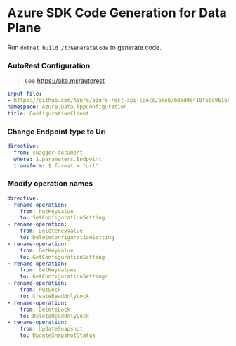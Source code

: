 # Azure SDK Code Generation for Data Plane

Run `dotnet build /t:GenerateCode` to generate code.

### AutoRest Configuration
> see https://aka.ms/autorest
``` yaml
input-file:
- https://github.com/Azure/azure-rest-api-specs/blob/b06d0e410f6bc96169664bf456e84f8fa2f60b23/specification/appconfiguration/data-plane/Microsoft.AppConfiguration/preview/2022-11-01-preview/appconfiguration.json
namespace: Azure.Data.AppConfiguration
title: ConfigurationClient
```

### Change Endpoint type to Uri
``` yaml
directive:
  from: swagger-document
  where: $.parameters.Endpoint
  transform: $.format = "url"
  ```

  ### Modify operation names
``` yaml
directive:
- rename-operation:
    from: PutKeyValue
    to: SetConfigurationSetting
- rename-operation:
    from: DeleteKeyValue
    to: DeleteConfigurationSetting
- rename-operation:
    from: GetKeyValue
    to: GetConfigurationSetting
- rename-operation:
    from: GetKeyValues
    to: GetConfigurationSettings
- rename-operation:
    from: PutLock
    to: CreateReadOnlyLock
- rename-operation:
    from: DeleteLock
    to: DeleteReadOnlyLock
- rename-operation:
    from: UpdateSnapshot
    to: UpdateSnapshotStatus
```
